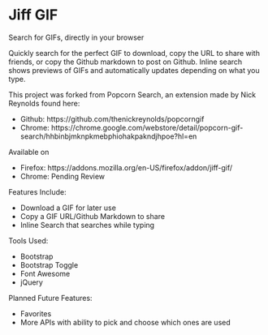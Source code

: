 # Jiff GIF

<p>Search for GIFs, directly in your browser</p>
<p>Quickly search for the perfect GIF to download, copy the URL to share with friends, or copy the Github markdown to post on Github. Inline search shows previews of GIFs and automatically updates depending on what you type.</p>

<p>This project was forked from Popcorn Search, an extension made by Nick Reynolds found here: 
  <ul>
    <li>Github: https://github.com/thenickreynolds/popcorngif</li>
    <li>Chrome: https://chrome.google.com/webstore/detail/popcorn-gif-search/hhbinbjmknpkmebphiohakpakndjhpoe?hl=en</li>
  </ul>
</p>

<p>Available on 
  <ul>
    <li>Firefox: https://addons.mozilla.org/en-US/firefox/addon/jiff-gif/</li>
    <li>Chrome: Pending Review</li>
  </ul>
</p>

<p>Features Include:
  <ul>
    <li>Download a GIF for later use</li>
    <li>Copy a GIF URL/Github Markdown to share</li>
    <li>Inline Search that searches while typing</li>
  </ul>
</p>

<p>Tools Used:
  <ul>
    <li>Bootstrap</li>
    <li>Bootstrap Toggle</li>
    <li>Font Awesome</li>
    <li>jQuery</li>
  </ul>
</p>

<p>Planned Future Features:
  <ul>
    <li>Favorites</li>
    <li>More APIs with ability to pick and choose which ones are used</li>
  </ul>
</p>
